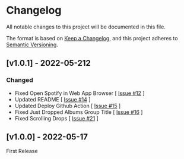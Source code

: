 # Changelog
All notable changes to this project will be documented in this file.

The format is based on [Keep a Changelog](https://keepachangelog.com/en/1.0.0/),
and this project adheres to [Semantic Versioning](https://semver.org/spec/v2.0.0.html).

## [v1.0.1] - 2022-05-212

### Changed
- Fixed Open Spotify in Web App Browser  [ [Issue #12](https://github.com/saliougaye/letsdrop/issues/12) ]
- Updated README [ [Issue #14](https://github.com/saliougaye/letsdrop/issues/14) ]
- Updated Deploy Github Action [ [Issue #15](https://github.com/saliougaye/letsdrop/issues/15) ]
- Fixed Just Dropped Albums Group Title [ [Issue #16](https://github.com/saliougaye/letsdrop/issues/16) ]
- Fixed Scrolling Drops [ [Issue #21](https://github.com/saliougaye/letsdrop/issues/21) ]




## [v1.0.0] - 2022-05-17
First Release